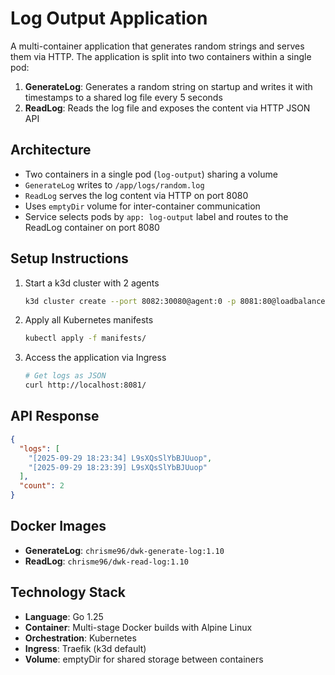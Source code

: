 # Log Output Application

A multi-container application that generates random strings and serves them via HTTP. The application is split into two containers within a single pod:

1. **GenerateLog**: Generates a random string on startup and writes it with timestamps to a shared log file every 5 seconds
2. **ReadLog**: Reads the log file and exposes the content via HTTP JSON API

## Architecture

- Two containers in a single pod (`log-output`) sharing a volume
- `GenerateLog` writes to `/app/logs/random.log`
- `ReadLog` serves the log content via HTTP on port 8080
- Uses `emptyDir` volume for inter-container communication
- Service selects pods by `app: log-output` label and routes to the ReadLog container on port 8080

## Setup Instructions

1. Start a k3d cluster with 2 agents
    ```bash
    k3d cluster create --port 8082:30080@agent:0 -p 8081:80@loadbalancer --agents 2
    ```

2. Apply all Kubernetes manifests
    ```bash
    kubectl apply -f manifests/
    ```

3. Access the application via Ingress
    ```bash
    # Get logs as JSON
    curl http://localhost:8081/
    ```

## API Response

```json
{
  "logs": [
    "[2025-09-29 18:23:34] L9sXQsSlYbBJUuop",
    "[2025-09-29 18:23:39] L9sXQsSlYbBJUuop"
  ],
  "count": 2
}
```

## Docker Images

- **GenerateLog**: `chrisme96/dwk-generate-log:1.10`
- **ReadLog**: `chrisme96/dwk-read-log:1.10`

## Technology Stack

- **Language**: Go 1.25
- **Container**: Multi-stage Docker builds with Alpine Linux
- **Orchestration**: Kubernetes
- **Ingress**: Traefik (k3d default)
- **Volume**: emptyDir for shared storage between containers